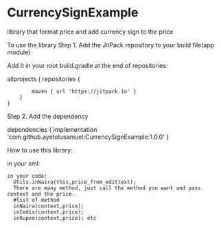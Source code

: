 # CurrencySignExample
library that format price and add currency sign to the price

To use the library
Step 1. Add the JitPack repository to your build file(app module)

Add it in your root build.gradle at the end of repositories:



allprojects {
		repositories {
			
			maven { url 'https://jitpack.io' }
		}
	}
  
  Step 2. Add the dependency
  
  
  
  
  dependencies {
	        implementation 'com.github.ayetolusamuel:CurrencySignExample:1.0.0'
	}




How to use this library:

in your xml:

<EditText
        android:id="@+id/edt_price"
        android:layout_width="match_parent"
        android:layout_height="wrap_content"
        android:inputType="number"
        app:layout_constraintBottom_toBottomOf="parent"
        app:layout_constraintLeft_toLeftOf="parent"
        app:layout_constraintRight_toRightOf="parent"
        app:layout_constraintTop_toTopOf="parent" />
	
	
	
	
	
	
	
	
	in your code:
	  Utils.inNaira(this,price_from_edittext); 
	  There are many method, just call the method you want and pass context and the price.
	  #list of method
	  inNaira(context,price);
	  inCedis(context,price);
	  inRupee(context,price); etc
	
	
	
	
